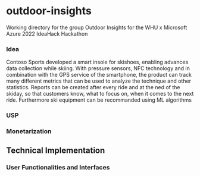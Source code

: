 # outdoor-insights
Working directory for the group Outdoor Insights for the WHU x Microsoft Azure 2022 IdeaHack Hackathon

### Idea 

Contoso Sports developed a smart insole for skishoes, enabling advances data collection while skiing. With pressure sensors, NFC technology and in combination with the GPS service of the smartphone, the product can track many different metrics that can be used to analyze the technique and other statistics. Reports can be created after every ride and at the ned of the skiday, so that customers know, what to focus on, when it comes to the next ride. Furthermore ski equipment can be recommanded using ML algorithms


### USP 

### Monetarization 

## Technical Implementation 

### User Functionalities and Interfaces 


